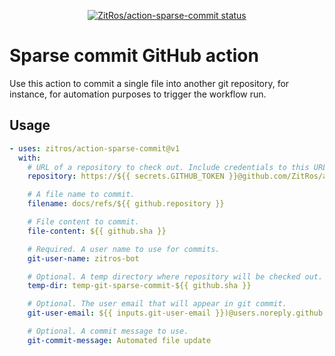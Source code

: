 <p align="center">
  <a href="https://github.com/ZitRos/action-sparse-commit/actions"><img alt="ZitRos/action-sparse-commit status" src="https://github.com/ZitRos/action-sparse-commit/workflows/build-test/badge.svg"></a>
</p>

# Sparse commit GitHub action

Use this action to commit a single file into another git repository, for instance, for automation purposes to trigger
the workflow run.

## Usage

```yaml
- uses: zitros/action-sparse-commit@v1
  with:
    # URL of a repository to check out. Include credentials to this URL if needed.
    repository: https://${{ secrets.GITHUB_TOKEN }}@github.com/ZitRos/action-sparse-commit

    # A file name to commit.
    filename: docs/refs/${{ github.repository }}

    # File content to commit.
    file-content: ${{ github.sha }}

    # Required. A user name to use for commits.
    git-user-name: zitros-bot

    # Optional. A temp directory where repository will be checked out.
    temp-dir: temp-git-sparse-commit-${{ github.sha }}

    # Optional. The user email that will appear in git commit.
    git-user-email: ${{ inputs.git-user-email }})@users.noreply.github.com

    # Optional. A commit message to use.
    git-commit-message: Automated file update
```
